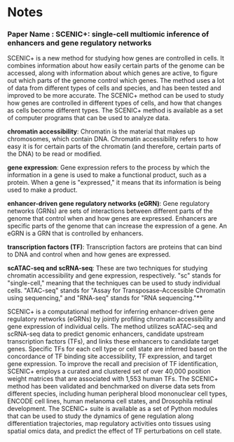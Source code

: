 # Notes

### Paper Name : SCENIC+: single-cell multiomic inference of enhancers and gene regulatory networks

SCENIC+ is a new method for studying how genes are controlled in cells. It combines information about how easily certain parts of the genome can be accessed, along with information about which genes are active, to figure out which parts of the genome control which genes. The method uses a lot of data from different types of cells and species, and has been tested and improved to be more accurate. The SCENIC+ method can be used to study how genes are controlled in different types of cells, and how that changes as cells become different types. The SCENIC+ method is available as a set of computer programs that can be used to analyze data.

**chromatin accessibility**: Chromatin is the material that makes up chromosomes, which contain DNA. Chromatin accessibility refers to how easy it is for certain parts of the chromatin (and therefore, certain parts of the DNA) to be read or modified.

**gene expression**: Gene expression refers to the process by which the information in a gene is used to make a functional product, such as a protein. When a gene is "expressed," it means that its information is being used to make a product.

**enhancer-driven gene regulatory networks (eGRN)**: Gene regulatory networks (GRNs) are sets of interactions between different parts of the genome that control when and how genes are expressed. Enhancers are specific parts of the genome that can increase the expression of a gene. An eGRN is a GRN that is controlled by enhancers.

**transcription factors (TF)**: Transcription factors are proteins that can bind to DNA and control when and how genes are expressed.

**scATAC-seq and scRNA-seq**: These are two techniques for studying chromatin accessibility and gene expression, respectively. "sc" stands for "single-cell," meaning that the techniques can be used to study individual cells. "ATAC-seq" stands for "Assay for Transposase-Accessible Chromatin using sequencing," and "RNA-seq" stands for "RNA sequencing."**

SCENIC+ is a computational method for inferring enhancer-driven gene regulatory networks (eGRNs) by jointly profiling chromatin accessibility and gene expression of individual cells. The method utilizes scATAC-seq and scRNA-seq data to predict genomic enhancers, candidate upstream transcription factors (TFs), and links these enhancers to candidate target genes. Specific TFs for each cell type or cell state are inferred based on the concordance of TF binding site accessibility, TF expression, and target gene expression. To improve the recall and precision of TF identification, SCENIC+ employs a curated and clustered set of over 40,000 position weight matrices that are associated with 1,553 human TFs. The SCENIC+ method has been validated and benchmarked on diverse data sets from different species, including human peripheral blood mononuclear cell types, ENCODE cell lines, human melanoma cell states, and Drosophila retinal development. The SCENIC+ suite is available as a set of Python modules that can be used to study the dynamics of gene regulation along differentiation trajectories, map regulatory activities onto tissues using spatial omics data, and predict the effect of TF perturbations on cell state.
